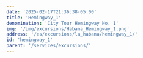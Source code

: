 ```yaml
---
date: '2025-02-17T21:36:38-05:00'
title: 'Hemingway_1'
denomination: 'City Tour Hemingway No. 1'
img: '/img/excursions/Habana_Hemingway_1.png'
address: '/es/excursions/la_habana/hemingway_1/'
id: 'hemingway_1'
parent: '/services/excursions/'
---
```

